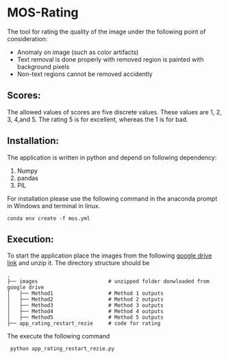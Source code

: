 # MOS-Rating
The tool for rating the quality of the image under the following point of consideration:

* Anomaly on image (such as color artifacts)
* Text removal is done properly with removed region is painted with background pixels
* Non-text regions cannot be removed accidently 

## Scores: 
The allowed values of scores are five discrete values. These values are 1, 2, 3, 4,and 5. The rating 5 is for excellent, whereas the 1 is for bad.

## Installation:

The application is written in python and depend on following dependency:
1. Numpy
2. pandas
3. PIL

For installation please use the following command in the anaconda prompt in Windows and terminal in linux.


```conda env create -f mos.yml```

## Execution:
To start the application place the images from the following [google drive link](https://drive.google.com/drive/folders/1PzC4oPg953FuzZvwnqquXFHQZDi9dnnI?usp=sharing) and unzip it. The directory structure should be 

    .
    ├── images                       # unzipped folder donwloaded from google drive 
    │   ├── Method1                  # Method 1 outputs
    │   ├── Method2                  # Method 2 outputs
    │   ├── Method3                  # Method 3 outputs
    │   ├── Method4                  # Method 4 outputs
    │   ├── Method5                  # Method 5 outputs
    ├── app_rating_restart_rezie     # code for rating 
    
The execute the following command

``` python app_rating_restart_rezie.py```





